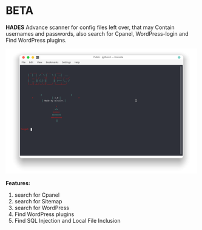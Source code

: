 <h1>BETA</h1>


**HADES**
Advance scanner for config files left over, that may Contain usernames and passwords, also search for Cpanel, WordPress-login and Find WordPress plugins.


![](image/hades.png)

**Features:**
1. search for Cpanel
2. search for Sitemap
3. search for WordPress
4. Find WordPress plugins
5. Find SQL Injection and Local File Inclusion
